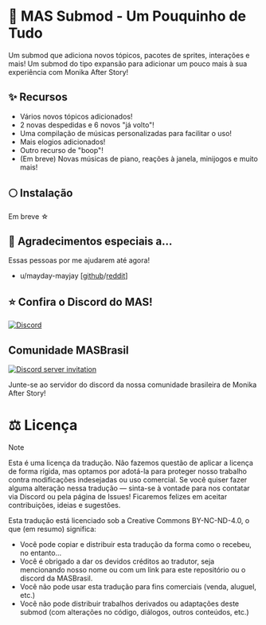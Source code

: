 # 💫 MAS Submod - Um Pouquinho de Tudo
Um submod que adiciona novos tópicos, pacotes de sprites, interações e mais! Um submod do tipo expansão para adicionar um pouco mais à sua experiência com Monika After Story!

## ✨ Recursos
- Vários novos tópicos adicionados!
- 2 novas despedidas e 6 novos "já volto"!
- Uma compilação de músicas personalizadas para facilitar o uso!
- Mais elogios adicionados!
- Outro recurso de "boop"!
- (Em breve) Novas músicas de piano, reações à janela, minijogos e muito mais!

## 🌕 Instalação
Em breve ☆

## 🌟 Agradecimentos especiais a...
Essas pessoas por me ajudarem até agora!
- u/mayday-mayjay [[github](https://github.com/mayday-mayjay)/[reddit](https://www.reddit.com/user/mayday-mayjay/comments/w03fdq/mjs_info_area/)]

## ⭐ Confira o Discord do MAS!
[![Discord](https://discordapp.com/api/guilds/372766620977725441/widget.png?style=banner1)](https://discord.gg/monika-after-story)

## Comunidade MASBrasil
[![Discord server invitation](https://discordapp.com/api/guilds/1332992827701067786/widget.png?style=banner3)](https://discord.gg/vq5GZBW42R)

Junte-se ao servidor do discord da nossa comunidade brasileira de Monika After Story!

# ⚖️ Licença
> [!NOTE]
> Esta é uma licença da tradução.
> Não fazemos questão de aplicar a licença de forma rígida, mas optamos por adotá-la para proteger nosso trabalho contra modificações indesejadas ou uso comercial. 
> Se você quiser fazer alguma alteração nessa tradução — sinta-se à vontade para nos contatar via Discord ou pela página de Issues! Ficaremos felizes em aceitar contribuições, ideias e sugestões.

Esta tradução está licenciado sob a Creative Commons BY-NC-ND-4.0, o que (em resumo) significa:

- Você pode copiar e distribuir esta tradução da forma como o recebeu, no entanto...
- Você é obrigado a dar os devidos créditos ao tradutor, seja mencionando nosso nome ou com um link para este repositório ou o discord da MASBrasil.
- Você não pode usar esta tradução para fins comerciais (venda, aluguel, etc.)
- Você não pode distribuir trabalhos derivados ou adaptações deste submod (com alterações no código, diálogos, outros conteúdos, etc.)
